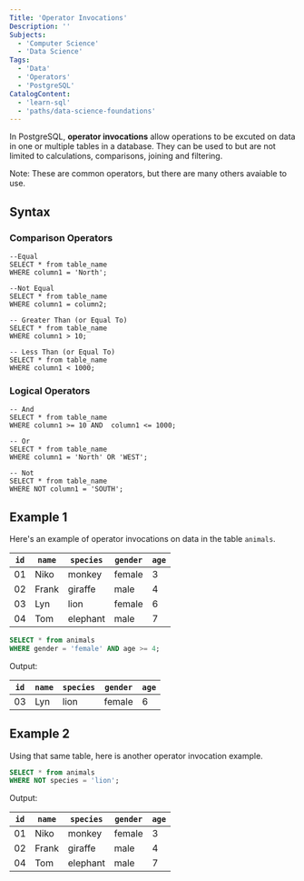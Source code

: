 ```yaml
---
Title: 'Operator Invocations'
Description: ''
Subjects:
  - 'Computer Science'
  - 'Data Science'
Tags:
  - 'Data'
  - 'Operators'
  - 'PostgreSQL'
CatalogContent:
  - 'learn-sql'
  - 'paths/data-science-foundations'
---
```


In PostgreSQL, **operator invocations** allow operations to be excuted on data in one or multiple tables in a database. They can be used to but are not limited to calculations, comparisons, joining and filtering. 

Note: These are common operators, but there are many others avaiable to use. 

## Syntax

### Comparison Operators

```pseudo
--Equal
SELECT * from table_name
WHERE column1 = 'North';

--Not Equal
SELECT * from table_name
WHERE column1 = column2;

-- Greater Than (or Equal To)
SELECT * from table_name
WHERE column1 > 10;

-- Less Than (or Equal To)
SELECT * from table_name
WHERE column1 < 1000;
```

### Logical Operators

```pseudo
-- And
SELECT * from table_name
WHERE column1 >= 10 AND  column1 <= 1000;

-- Or
SELECT * from table_name
WHERE column1 = 'North' OR 'WEST';

-- Not
SELECT * from table_name
WHERE NOT column1 = 'SOUTH';
```


## Example 1

Here's an example of operator invocations on data in the table `animals`. 

| `id` |  `name`  |  `species`  |  `gender`  | `age`  |
| ---- | -------- | ----------- | ---------- | ------ |
| 01   | Niko     | monkey      | female     | 3      |
| 02   | Frank    | giraffe     | male       | 4      |
| 03   | Lyn      | lion        | female     | 6      |
| 04   | Tom      | elephant    | male       | 7      |


```sql
SELECT * from animals
WHERE gender = 'female' AND age >= 4;
```

Output:

| `id` |  `name`  |  `species`  |  `gender`  | `age`  |
| ---- | -------- | ----------- | ---------- | ------ |
| 03   | Lyn      | lion        | female     | 6      |


## Example 2

Using that same table, here is another operator invocation example.

```sql
SELECT * from animals
WHERE NOT species = 'lion'; 
```

Output:

| `id` |  `name`  |  `species`  |  `gender`  | `age`  |
| ---- | -------- | ----------- | ---------- | ------ |
| 01   | Niko     | monkey      | female     | 3      |
| 02   | Frank    | giraffe     | male       | 4      |
| 04   | Tom      | elephant    | male       | 7      |
